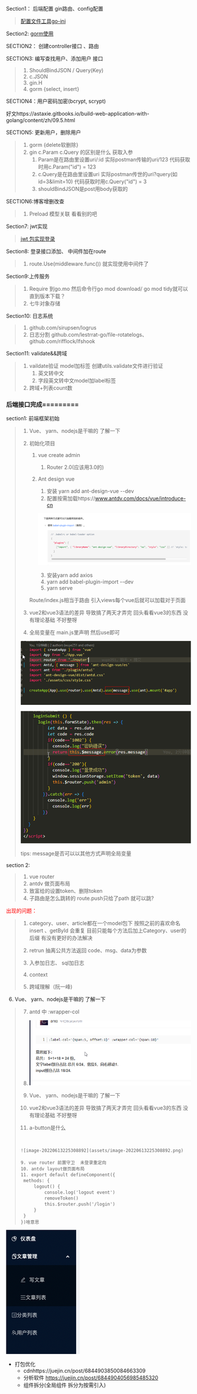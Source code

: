 Section1： 后端配置  gin路由、config配置

> [配置文件工具go-ini](https://ini.unknwon.io/docs/intro/getting_started)

Section2: [gorm使用](https://gorm.io/index.html)

SECTION2： 创建controller接口 、路由  

SECTION3: 编写查找用户、添加用户 接口

>1. ShouldBindJSON / Query(Key)
>2. c.JSON
>3. gin.H
>4. gorm {select, insert}

SECTION4：用户密码加密(bcrypt, scrypt)

好文https://astaxie.gitbooks.io/build-web-application-with-golang/content/zh/09.5.html

SECTION5: 更新用户，删除用户

> 1. gorm {delete软删除}
> 2. gin   c.Param c.Query  的区别是什么  获取入参 
>    1. Param是在路由里设置uri/:id   实际postman传输的uri/123   代码获取时用c.Param("id") = 123
>    2. c.Query是在路由里设置uri  实际postman传世的uri?query(如id=3&limit=10) 代码获取时用c.Query("id") = 3
>    3. shouldBindJSON是post用body获取的

SECTION6:博客增删改查

> 1. Preload 模型关联 看看别的吧

Section7: jwt实现

> [jwt 包实现登录](https://pkg.go.dev/github.com/dgrijalva/jwt-go/v4)

Section8: 登录接口添加、 中间件加在route

> 1. route.Use(middleware.func()) 就实现使用中间件了

Section9:上传服务

> 1. Require 到go.mo  然后命令行go mod download/ go mod tidy就可以直到版本下载？
> 2. 七牛对象存储

Section10: 日志系统

> 1. github.com/sirupsen/logrus
> 2. 日志分割 github.com/lestrrat-go/file-rotatelogs、github.com/rifflock/lfshook

Section11: validate&&跨域

> 1. vaildate验证 model加标签  创建utils.validate文件进行验证
>    1. 英文转中文
>    2. 字段英文转中文model加label标签
> 2. 跨域+列表count数

### 后端接口完成=========



section1: 前端框架初始

> 1. Vue、 yarn、nodejs是干嘛的 了解一下
>
> 2. 初始化项目
>
>    1. vue create admin
>
>       1. Router 2.0(应该用3.0的)
>
>    2. Ant design vue
>
>       1. 安装 yarn add ant-design-vue --dev
>       2. 配置按需加载https://www.antdv.com/docs/vue/introduce-cn
>
>       ![image-20220612225335967](assets/image-20220612225335967.png)
>
>       3. 安装yarn add axios
>       4. yarn add babel-plugin-import --dev
>       6. yarn serve
>
>    Route/index.js相当于路由  引入views每个vue后就可以加载对于页面
>
> 3. vue2和vue3语法的差异 导致搞了两天才弄完   回头看看vue3的东西  没有理论基础 不好整呀
>
> 4. 全局变量在 main.js里声明 然后use即可
>
> ![image-20220615141814162](assets/image-20220615141814162.png)
>
> ![image-20220615141828857](assets/image-20220615141828857.png)
>
> tips: message是否可以以其他方式声明全局变量

section 2: 

> 1. vue router
> 2. antdv 做页面布局
> 3. 致富给的设置token、删除token
> 4. 子路由是怎么跳转的  route.push只给了path 就可以跳?

<font color=red>出现的问题：</font> 

> 1. category、user、article都在一个model包下   按照之前的喜欢命名 insert 、getById 会重复  目前只能每个方法后加上Category、user的后缀  有没有更好的办法解决
>
> 2. retrun 抽离公共方法返回  code、msg、data为参数
>
> 3. 入参加日志、 sql加日志 
>
> 4. context
>
> 5. 跨域理解（阮一峰)
6. Vue、 yarn、nodejs是干嘛的 了解一下
> 7. antd 中 :wrapper-col
> 8. ![image-20220614160730127](assets/image-20220614160730127.png)
>
> 6. Vue、 yarn、nodejs是干嘛的 了解一下
>
> 7. vue2和vue3语法的差异 导致搞了两天才弄完   回头看看vue3的东西  没有理论基础 不好整呀
>
> 8. a-button是什么
>
>    ```vue
>   <template>
>        <div>
>           登录页面
>        <a-button type="primary">登录</a-button>
>        </div>
>    </template>
>
>    ```
> 
>    ![image-20220613225308892](assets/image-20220613225308892.png)
> 
> 9. vue router 前置守卫  未登录重定向
> 10. antdv layout做页面布局
> 11. export default defineComponent({
>     methods: {
>         logout() {
>             console.log('logout event')
>             removeToken()
>             this.$router.push('/login')
>         }
>     }
> })啥意思

![image-20220615222537571](assets/image-20220615222537571.png)

- 打包优化 
  - cdnhttps://juejin.cn/post/6844903850084663309
  - 分析软件 https://juejin.cn/post/6844904056985485320
  - 组件拆分(全局组件 拆分为按需引入)
